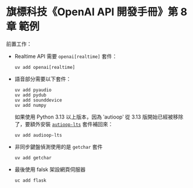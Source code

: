 # 旗標科技《OpenAI API 開發手冊》第 8 章 範例

前置工作：

- Realtime API 需要 `openai[realtime]` 套件：

    ```
    uv add openai[realtime]
    ```

- 語音部分需要以下套件：

    ```
    uv add pyaudio
    uv add pydub
    uv add sounddevice
    uv add numpy
    ```

    如果使用 Python 3.13 以上版本，因為 ‵autioop‵ 從 3.13 版開始已經被移除了，要額外安裝 [`autioop-lts`](https://github.com/jiaaro/pydub/issues/725#issuecomment-2439291764) 套件補回來：

    ```
    uv add audioop-lts
    ```
- 非同步鍵盤偵測使用的是 `getchar` 套件

    ```
    uv add getchar
    ```

- 最後使用 falsk 架設網頁伺服器

    ```
    uc add flask
    ```

